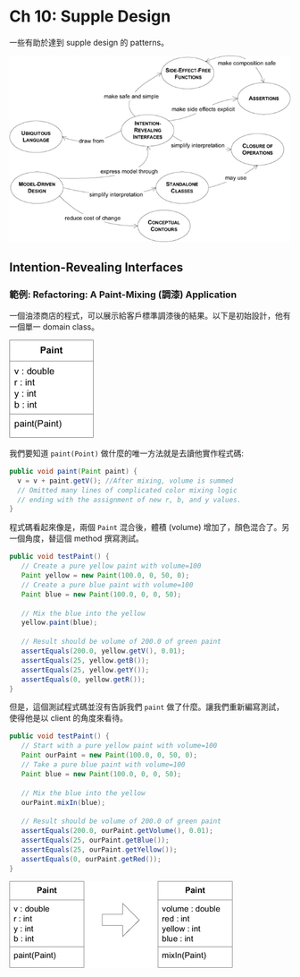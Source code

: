 # Ch 10: Supple Design

一些有助於達到 supple design 的 patterns。

![](10/01.png)

## Intention-Revealing Interfaces

### 範例: Refactoring: A Paint-Mixing (調漆) Application

一個油漆商店的程式，可以展示給客戶標準調漆後的結果。以下是初始設計，他有一個單一 domain  class。

![](10/02.png)

我們要知道 `paint(Point)` 做什麼的唯一方法就是去讀他實作程式碼:

```java
public void paint(Paint paint) {
  v = v + paint.getV(); //After mixing, volume is summed
  // Omitted many lines of complicated color mixing logic
  // ending with the assignment of new r, b, and y values.
}
```

程式碼看起來像是，兩個 `Paint` 混合後，體積 (volume) 增加了，顏色混合了。另一個角度，替這個 method 撰寫測試。

```java
public void testPaint() {
   // Create a pure yellow paint with volume=100
   Paint yellow = new Paint(100.0, 0, 50, 0);
   // Create a pure blue paint with volume=100
   Paint blue = new Paint(100.0, 0, 0, 50);

   // Mix the blue into the yellow
   yellow.paint(blue);

   // Result should be volume of 200.0 of green paint
   assertEquals(200.0, yellow.getV(), 0.01);
   assertEquals(25, yellow.getB());
   assertEquals(25, yellow.getY());
   assertEquals(0, yellow.getR());
}
```

但是，這個測試程式碼並沒有告訴我們 `paint` 做了什麼。讓我們重新編寫測試，使得他是以 client 的角度來看待。

```java hl_lines="8 11-14"
public void testPaint() {
   // Start with a pure yellow paint with volume=100
   Paint ourPaint = new Paint(100.0, 0, 50, 0);
   // Take a pure blue paint with volume=100
   Paint blue = new Paint(100.0, 0, 0, 50);

   // Mix the blue into the yellow
   ourPaint.mixIn(blue);

   // Result should be volume of 200.0 of green paint
   assertEquals(200.0, ourPaint.getVolume(), 0.01);
   assertEquals(25, ourPaint.getBlue());
   assertEquals(25, ourPaint.getYellow());
   assertEquals(0, ourPaint.getRed());
}
```

![](10/03.png)
